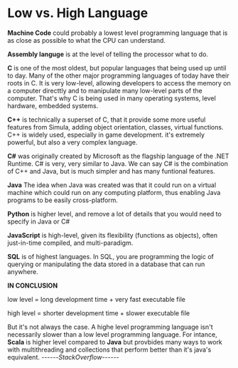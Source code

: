 # Low vs. High Language
**Machine Code** could probably a lowest level programming language that is as close as possible to what the CPU can understand.
 
**Assembly languge** is at the level of telling the processor what to do.

**C** is one of the most oldest, but popular languages that being used up until to day.
Many of the other major programming languages of today have their roots in C.
It is very low-level, allowing developers to access the memory on a computer directtly and to manipulate many low-level parts of the computer. That's why C is being used in many operating systems, level hardware, embedded systems.

**C++** is technically a superset of C, that it provide some more useful features from Simula, adding object orientation, classes, virtual functions. 
C++ is widely used, especially in game development. it's extremely powerful, but also a very complex language.

**C#** was originally created by Microsoft as the flagship language of the .NET Runtime. 
C# is very, very similar to Java. We can say C# is the combination of C++ and Java, but is much simpler and has many funtional features.

**Java**
The idea when Java was created was that it could run on a virtual machine which could run on any computing platform, thus enabling Java programs to be easily cross-platform.

**Python** is higher level, and remove a lot of details that you would need to specify in Java or C#

**JavaScript** is high-level, given its flexibility (functions as objects), often just-in-time compiled, and multi-paradigm. 

**SQL** is of highest languages. In SQL, you are programming the logic of querying or manipulating the data  stored in a database that can run anywhere.

**IN CONCLUSION**

low level = long development time + very fast executable file

high level = shorter development time + slower executable file

But it's not always the case. A highe level programming language isn't necessarily slower than a low level programming language. For intance, **Scala** is higher level compared to **Java** but provbides many ways to work with multithreading and collections that perform better than it's java's equivalent. ------*StackOverflow*------
